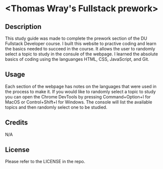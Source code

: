
# <Thomas Wray's Fullstack prework>

## Description

This study guide was made to complete the prework section of the DU Fullstack Developer course. I built this website to practive coding and learn the basics needed to succeed in the course. It allows the user to randomly select a topic to study in the consule of the webpage.  I learned the absolute basics of coding using the languanges HTML, CSS, JavaScript, and Git. 

## Usage

Each section of the webpage has notes on the languages that were used in the process to make it.  If you would like to randomly select a topic to study you can open the Chrome DevTools by pressing Command+Option+I for MacOS or Control+Shift+I for Windows.  The console will list the available topics and then randomly select one to be studied. 

## Credits

N/A

## License

Please refer to the LICENSE in the repo. 

